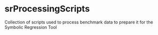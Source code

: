 # srProcessingScripts
 Collection of scripts used to process benchmark data to prepare it for the Symbolic Regression Tool
